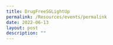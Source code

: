 ```yaml
---
title: DrugFreeSGLightUp
permalink: /Resources/events/permalink
date: 2022-06-13
layout: post
description: ""
---
```

